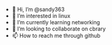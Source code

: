 - 👋 Hi, I’m @sandy363
- 👀 I’m interested in linux
- 🌱 I’m currently learning networking 
- 💞️ I’m looking to collaborate on cbrary
- 📫 How to reach me through github

<!---
sandy363/sandy363 is a ✨ special ✨ repository because its `README.md` (this file) appears on your GitHub profile.
You can click the Preview link to take a look at your changes.
--->
